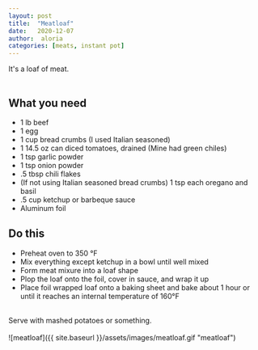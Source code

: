 ```yaml
---
layout: post
title:  "Meatloaf"
date:   2020-12-07
author:  aloria
categories: [meats, instant pot]
---
```

It's a loaf of meat.<br/>
<br/>
## What you need
* 1 lb beef
* 1 egg
* 1 cup bread crumbs (I used Italian seasoned)
* 1 14.5 oz can diced tomatoes, drained (Mine had green chiles)
* 1 tsp garlic powder
* 1 tsp onion powder
* .5 tbsp chili flakes
* (If not using Italian seasoned bread crumbs) 1 tsp each oregano and basil
* .5 cup ketchup or barbeque sauce
* Aluminum foil

## Do this
* Preheat oven to 350 °F
* Mix everything except ketchup in a bowl until well mixed
* Form meat mixure into a loaf shape
* Plop the loaf onto the foil, cover in sauce, and wrap it up  
* Place foil wrapped loaf onto a baking sheet and bake about 1 hour or until it reaches an internal temperature of 160°F<br/>
<br/>
Serve with mashed potatoes or something.<br/>
<br/>
![meatloaf]({{ site.baseurl }}/assets/images/meatloaf.gif "meatloaf")

